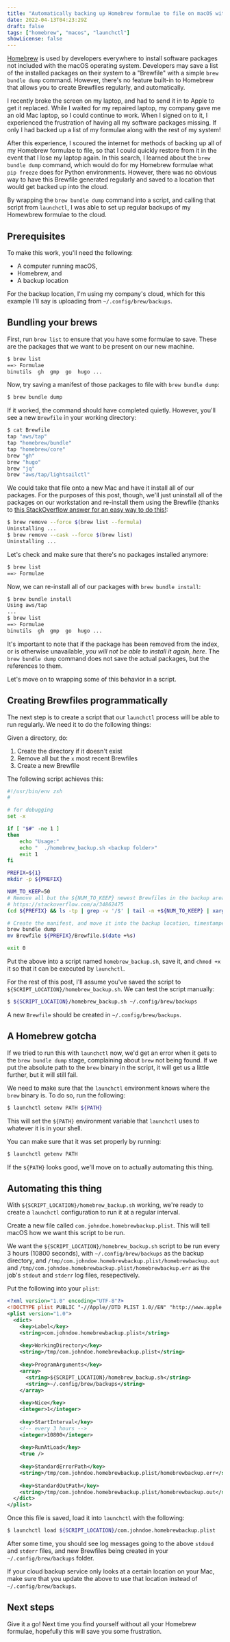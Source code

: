 ```yaml
---
title: "Automatically backing up Homebrew formulae to file on macOS with launchctl"
date: 2022-04-13T04:23:29Z
draft: false
tags: ["homebrew", "macos", "launchctl"]
showLicense: false
---
```


[Homebrew](https://brew.sh) is used by developers everywhere to install software packages not included with the macOS operating system. Developers may save a list of the installed packages on their system to a "Brewfile" with a simple `brew bundle dump` command. However, there's no feature built-in to Homebrew that allows you to create Brewfiles regularly, and automatically.

<!--more-->

I recently broke the screen on my laptop, and had to send it in to Apple to get it replaced. While I waited for my repaired laptop, my company gave me an old Mac laptop, so I could continue to work. When I signed on to it, I experienced the frustration of having all my software packages missing. If only I had backed up a list of my formulae along with the rest of my system!

After this experience, I scoured the internet for methods of backing up all of my Homebrew formulae to file, so that I could quickly restore from it in the event that I lose my laptop again. In this search, I learned about the `brew bundle dump` command, which would do for my Homebrew formulae what `pip freeze` does for Python environments. However, there was no obvious way to have this Brewfile generated regularly and saved to a location that would get backed up into the cloud.

By wrapping the `brew bundle dump` command into a script, and calling that script from `launchctl`, I was able to set up regular backups of my Homewbrew formulae to the cloud.

## Prerequisites

To make this work, you'll need the following:

- A computer running macOS,
- Homebrew, and
- A backup location

For the backup location, I'm using my company's cloud, which for this example I'll say is uploading from `~/.config/brew/backups`.

## Bundling your brews

First, run `brew list` to ensure that you have some formulae to save. These are the packages that we want to be present on our new machine.

```bash
$ brew list
==> Formulae
binutils  gh  gmp  go  hugo ...
```

Now, try saving a manifest of those packages to file with `brew bundle dump`:

```bash
$ brew bundle dump
```

If it worked, the command should have completed quietly. However, you'll see a new `Brewfile` in your working directory:

```bash
$ cat Brewfile 
tap "aws/tap"
tap "homebrew/bundle"
tap "homebrew/core"
brew "gh"
brew "hugo"
brew "jq"
brew "aws/tap/lightsailctl"
```

We could take that file onto a new Mac and have it install all of our packages. For the purposes of this post, though, we'll just uninstall all of the packages on our workstation and re-install them using the Brewfile (thanks to [this StackOverflow answer for an easy way to do this!](https://apple.stackexchange.com/a/339096):

```bash
$ brew remove --force $(brew list --formula)
Uninstalling ...
$ brew remove --cask --force $(brew list)
Uninstalling ...
```

Let's check and make sure that there's no packages installed anymore:

```bash
$ brew list
==> Formulae
```

Now, we can re-install all of our packages with `brew bundle install`:

```bash
$ brew bundle install
Using aws/tap
...
$ brew list
==> Formulae
binutils  gh  gmp  go  hugo ...
```

It's important to note that if the package has been removed from the index, or is otherwise unavailable, *you will not be able to install it again, here*. The `brew bundle dump` command does not save the actual packages, but the references to them.

Let's move on to wrapping some of this behavior in a script.

## Creating Brewfiles programmatically

The next step is to create a script that our `launchctl` process will be able to run regularly. We need it to do the following things:

Given a directory, do:
1. Create the directory if it doesn't exist
2. Remove all but the `x` most recent Brewfiles
3. Create a new Brewfile

The following script achieves this:

```bash
#!/usr/bin/env zsh
#

# for debugging
set -x

if [ "$#" -ne 1 ]
then
    echo "Usage:"
    echo "  ./homebrew_backup.sh <backup folder>"
    exit 1
fi

PREFIX=${1}
mkdir -p ${PREFIX}

NUM_TO_KEEP=50
# Remove all but the ${NUM_TO_KEEP} newest Brewfiles in the backup area
# https://stackoverflow.com/a/34862475
(cd ${PREFIX} && ls -tp | grep -v '/$' | tail -n +${NUM_TO_KEEP} | xargs -I {} rm -- {})

# Create the manifest, and move it into the backup location, timestamped with the current time
brew bundle dump
mv Brewfile ${PREFIX}/Brewfile.$(date +%s)

exit 0
```

Put the above into a script named `homebrew_backup.sh`, save it, and `chmod +x` it so that it can be executed by `launchctl`.

For the rest of this post, I'll assume you've saved the script to `${SCRIPT_LOCATION}/homebrew_backup.sh`. We can test the script manually:

```bash
$ ${SCRIPT_LOCATION}/homebrew_backup.sh ~/.config/brew/backups
```

A new `Brewfile` should be created in `~/.config/brew/backups`.

## A Homebrew gotcha

If we tried to run this with `launchctl` now, we'd get an error when it gets to the `brew bundle dump` stage, complaining about `brew` not being found. If we put the absolute path to the `brew` binary in the script, it will get us a little further, but it will still fail.

We need to make sure that the `launchctl` environment knows where the `brew` binary is. To do so, run the following:

```bash
$ launchctl setenv PATH ${PATH}
```

This will set the `${PATH}` environment variable that `launchctl` uses to whatever it is in your shell.

You can make sure that it was set properly by running:

```bash
$ launchctl getenv PATH
```

If the `${PATH}` looks good, we'll move on to actually automating this thing.

## Automating this thing

With `${SCRIPT_LOCATION}/homebrew_backup.sh` working, we're ready to create a `launchctl` configuration to run it at a regular interval.

Create a new file called `com.johndoe.homebrewbackup.plist`. This will tell macOS how we want this script to be run.

We want the `${SCRIPT_LOCATION}/homebrew_backup.sh` script to be run every 3 hours (10800 seconds), with `~/.config/brew/backups` as the backup directory, and `/tmp/com.johndoe.homebrewbackup.plist/homebrewbackup.out` and `/tmp/com.johndoe.homebrewbackup.plist/homebrewbackup.err` as the job's `stdout` and `stderr` log files, resepectively.

Put the following into your `plist`:

```xml
<?xml version="1.0" encoding="UTF-8"?>
<!DOCTYPE plist PUBLIC "-//Apple//DTD PLIST 1.0//EN" "http://www.apple.com/DTDs/PropertyList-1.0.dtd">
<plist version="1.0">
  <dict>
    <key>Label</key>
    <string>com.johndoe.homebrewbackup.plist</string>
    
    <key>WorkingDirectory</key>
    <string>/tmp/com.johndoe.homebrewbackup.plist</string>
    
    <key>ProgramArguments</key>
    <array>
      <string>${SCRIPT_LOCATION}/homebrew_backup.sh</string>
      <string>~/.config/brew/backups</string>
    </array>
    
    <key>Nice</key>
    <integer>1</integer>
    
    <key>StartInterval</key>
    <!-- every 3 hours -->
    <integer>10800</integer>
    
    <key>RunAtLoad</key>
    <true />
    
    <key>StandardErrorPath</key>
    <string>/tmp/com.johndoe.homebrewbackup.plist/homebrewbackup.err</string>
    
    <key>StandardOutPath</key>
    <string>/tmp/com.johndoe.homebrewbackup.plist/homebrewbackup.out</string>
  </dict>
</plist>
```

Once this file is saved, load it into `launchctl` with the following:

```bash
$ launchctl load ${SCRIPT_LOCATION}/com.johndoe.homebrewbackup.plist
```

After some time, you should see log messages going to the above `stdoud` and `stderr` files, and new Brewfiles being created in your `~/.config/brew/backups` folder.

If your cloud backup service only looks at a certain location on your Mac, make sure that you update the above to use that location instead of `~/.config/brew/backups`.

## Next steps

Give it a go! Next time you find yourself without all your Homebrew formulae, hopefully this will save you some frustration.

